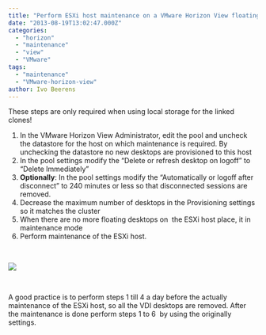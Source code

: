 ```yaml
---
title: "Perform ESXi host maintenance on a VMware Horizon View floating desktop pool"
date: "2013-08-19T13:02:47.000Z"
categories: 
  - "horizon"
  - "maintenance"
  - "view"
  - "VMware"
tags: 
  - "maintenance"
  - "VMware-horizon-view"
author: Ivo Beerens
---
```


These steps are only required when using local storage for the linked clones!

1. In the VMware Horizon View Administrator, edit the pool and uncheck the datastore for the host on which maintenance is required. By unchecking the datastore no new desktops are provisioned to this host
2. In the pool settings modify the “Delete or refresh desktop on logoff” to “Delete Immediately”
3. **Optionally**: In the pool settings modify the “Automatically or logoff after disconnect” to 240 minutes or less so that disconnected sessions are removed.
4. Decrease the maximum number of desktops in the Provisioning settings so it matches the cluster
5. When there are no more floating desktops on  the ESXi host place, it in maintenance mode
6. Perform maintenance of the ESXi host.

 

**![](https://encrypted-tbn3.gstatic.com/images?q=tbn:ANd9GcRCbKVj0PVDXm9YtOoH1ulL0tyhAowAfum64F55WOmKzm5gCrHg)**

 

A good practice is to perform steps 1 till 4 a day before the actually maintenance of the ESXi host, so all the VDI desktops are removed. After the maintenance is done perform steps 1 to 6  by using the originally settings.



